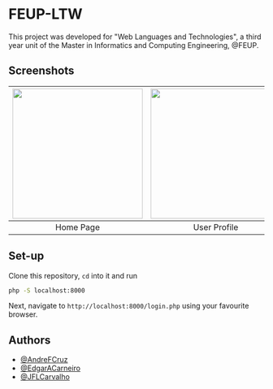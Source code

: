 # FEUP-LTW
This project was developed for "Web Languages and Technologies", a third year unit of the Master in Informatics and Computing Engineering, @FEUP.

## Screenshots
|[<img src="https://user-images.githubusercontent.com/13498941/34486597-92fb5d68-efc8-11e7-9707-0a702aa150d9.png" width="256" heigth="256">](https://user-images.githubusercontent.com/13498941/34486597-92fb5d68-efc8-11e7-9707-0a702aa150d9.png)|[<img src="https://user-images.githubusercontent.com/13498941/34486598-931ccf16-efc8-11e7-9592-4428b62efd30.png" width="256" heigth="256">](https://user-images.githubusercontent.com/13498941/34486598-931ccf16-efc8-11e7-9592-4428b62efd30.png)|[<img src="https://user-images.githubusercontent.com/13498941/34486599-93383a12-efc8-11e7-913c-10c4873204cc.png" width="256" heigth="256">](https://user-images.githubusercontent.com/13498941/34486599-93383a12-efc8-11e7-913c-10c4873204cc.png)|
|:---:|:---:|:---:|
| Home Page | User Profile | Lists Page |

## Set-up
Clone this repository, ```cd``` into it and run
```bash
php -S localhost:8000
```

Next, navigate to ```http://localhost:8000/login.php``` using your favourite browser.

## Authors
* [@AndreFCruz](https://github.com/AndreFCruz)
* [@EdgarACarneiro](https://github.com/edgaracarneiro)
* [@JFLCarvalho](https://github.com/jflcarvalho)
